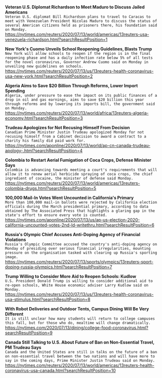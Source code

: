 **Veteran U.S. Diplomat Richardson to Meet Maduro to Discuss Jailed Americans**\
`Veteran U.S. diplomat Bill Richardson plans to travel to Caracas to meet with Venezuelan President Nicolas Maduro to discuss the status of several American citizens held as prisoners there, his foundation said on Monday.`\
https://nytimes.com/reuters/2020/07/13/world/americas/13reuters-usa-venezuela-richardson.html?searchResultPosition=1

**New York's Cuomo Unveils School Reopening Guidelines, Blasts Trump**\
`New York will allow schools to reopen if the region is in the final reopening phase and has a daily infection rate below 5% of all tests for the novel coronavirus, Governor Andrew Cuomo said on Monday in unveiling new guidelines on schools.`\
https://nytimes.com/reuters/2020/07/13/us/13reuters-health-coronavirus-usa-new-york.html?searchResultPosition=2

**Algeria Aims to Save $20 Billion Through Reforms, Lower Import Spending**\
`Algeria, under pressure to ease the impact on its public finances of a drop in oil and gas earnings, aims to save $20 billion this year through reforms and by lowering its imports bill, the government said on Monday.`\
https://nytimes.com/reuters/2020/07/13/world/africa/13reuters-algeria-economy.html?searchResultPosition=3

**Trudeau Apologizes for Not Recusing Himself From Decision**\
`Canadian Prime Minister Justin Trudeau apologized Monday for not recusing himself from a Cabinet decision to award a contract to a charity his family did paid work for.`\
https://nytimes.com/aponline/2020/07/13/world/ap-cn-canada-trudeau-apology-.html?searchResultPosition=4

**Colombia to Restart Aerial Fumigation of Coca Crops, Defense Minister Says**\
`Colombia is advancing towards meeting a court's requirements that will allow it to renew aerial herbicide spraying of coca crops, the chief ingredient of cocaine, the minister of defense said Monday. `\
https://nytimes.com/reuters/2020/07/13/world/americas/13reuters-colombia-drugs.html?searchResultPosition=5

**100,000 Mail-In Votes Went Uncounted in California's Primary**\
`More than 100,000 mail-in ballots were rejected by California election officials during the March presidential primary, according to data obtained by The Associated Press that highlights a glaring gap in the state's effort to ensure every vote is counted.`\
https://nytimes.com/aponline/2020/07/13/us/ap-us-election-2020-california-uncounted-votes-2nd-ld-writethru.html?searchResultPosition=6

**Russia's Olympic Chief Accuses Anti-Doping Agency of Financial Violations**\
`Russia's Olympic Committee accused the country's anti-doping agency on Monday of presiding over serious financial irregularities, mounting pressure on the organisation tasked with clearing up Russia's sporting image.    `\
https://nytimes.com/reuters/2020/07/13/sports/olympics/13reuters-sport-doping-russia-olympics.html?searchResultPosition=7

**Trump Willing to Consider More Aid to Reopen Schools: Kudlow**\
`U.S. President Donald Trump is willing to consider additional aid to re-open schools, White House economic adviser Larry Kudlow said on Monday.`\
https://nytimes.com/reuters/2020/07/13/us/13reuters-health-coronavirus-usa-stimulus.html?searchResultPosition=8

**With Robot Deliveries and Outdoor Tents, Campus Dining Will Be Very Different**\
`It is still unclear how many students will return to college campuses this fall, but for those who do, mealtime will change dramatically.`\
https://nytimes.com/2020/07/13/dining/college-food-coronavirus.html?searchResultPosition=9

**Canada Still Talking to U.S. About Future of Ban on Non-Essential Travel, PM Trudeau Says**\
`Canada and the United States are still in talks on the future of a ban on non-essential travel between the two nations and will have more to say in the coming days, Prime Minister Justin Trudeau said on Monday.`\
https://nytimes.com/reuters/2020/07/13/world/americas/13reuters-health-coronavirus-usa-canada.html?searchResultPosition=10


